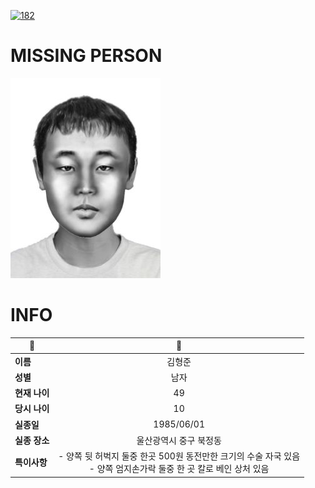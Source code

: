 [![182](https://img.shields.io/badge/%EC%8B%A4%EC%A2%85%EC%8B%A0%EA%B3%A0%EB%8A%94%20%EA%B5%AD%EB%B2%88%EC%97%86%EC%9D%B4-182-blue)](http://safe182.go.kr/index.do)

# MISSING PERSON

<img src="./missing_person.jpg">

# INFO

|🔑|💎|
|--|:--:|
|**이름**|김형준|
|**성별**|남자|
|**현재 나이**|49|
|**당시 나이**|10|
|**실종일**|1985/06/01|
|**실종 장소**|울산광역시 중구 북정동 |
|**특이사항**|- 양쪽 뒷 허벅지 둘중 한곳 500원 동전만한 크기의 수술 자국 있음</br>- 양쪽 엄지손가락 둘중 한 곳 칼로 베인 상처 있음|
